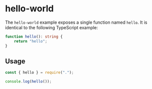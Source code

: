 # hello-world

The `hello-world` example exposes a single function named `hello`. It is identical to the following TypeScript example:

```ts
function hello(): string {
    return "hello";
}
```

## Usage

```js
const { hello } = require(".");

console.log(hello());
```
